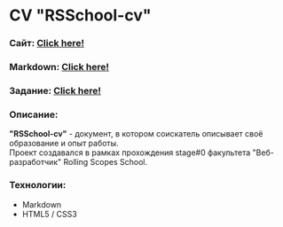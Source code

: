 # CV "RSSchool-cv"
### Сайт:  [Click here!](https://kybikn.github.io/rsschool-cv/)

### Markdown:  [Click here!](https://kybikn.github.io/rsschool-cv/cv)

### Задание:  [Click here!](https://github.com/rolling-scopes-school/tasks/blob/master/tasks/cv/cv.md)


### Описание:
**"RSSchool-cv"** - документ, в котором соискатель описывает своё образование и опыт работы.<br>
Проект создавался в рамках прохождения stage#0 факультета "Веб-разработчик" Rolling Scopes School.<br>

### Технологии:
- Markdown
- HTML5 / CSS3
